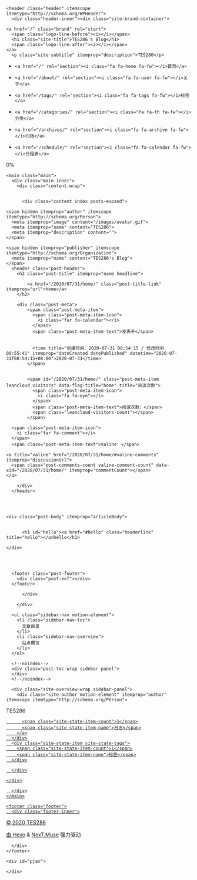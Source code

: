<!DOCTYPE html>
<html lang="zh">
<head>
  <meta charset="UTF-8">
<meta name="viewport" content="width=device-width, initial-scale=1, maximum-scale=2">
<meta name="theme-color" content="#222">
<meta name="generator" content="Hexo 5.0.0">
  <link rel="apple-touch-icon" sizes="180x180" href="/images/apple-touch-icon-next.png">
  <link rel="icon" type="image/png" sizes="32x32" href="/images/favicon-32x32-next.png">
  <link rel="icon" type="image/png" sizes="16x16" href="/images/favicon-16x16-next.png">
  <link rel="mask-icon" href="/images/logo.svg" color="#222">

<link rel="stylesheet" href="/css/main.css">


<link rel="stylesheet" href="https://cdn.jsdelivr.net/npm/@fortawesome/fontawesome-free@5/css/all.min.css">
  <link rel="stylesheet" href="https://cdn.jsdelivr.net/gh/fancyapps/fancybox@3/dist/jquery.fancybox.min.css">

<script id="hexo-configurations">
    var NexT = window.NexT || {};
    var CONFIG = {"hostname":"yoursite.com","root":"/","scheme":"Muse","version":"7.8.0","exturl":false,"sidebar":{"position":"left","display":"post","padding":18,"offset":12,"onmobile":false},"copycode":{"enable":false,"show_result":false,"style":null},"back2top":{"enable":true,"sidebar":false,"scrollpercent":false},"bookmark":{"enable":false,"color":"#222","save":"auto"},"fancybox":true,"mediumzoom":true,"lazyload":true,"pangu":true,"comments":{"style":"tabs","active":null,"storage":true,"lazyload":false,"nav":null},"algolia":{"hits":{"per_page":10},"labels":{"input_placeholder":"Search for Posts","hits_empty":"We didn't find any results for the search: ${query}","hits_stats":"${hits} results found in ${time} ms"}},"localsearch":{"enable":false,"trigger":"auto","top_n_per_article":1,"unescape":false,"preload":false},"motion":{"enable":true,"async":false,"transition":{"post_block":"fadeIn","post_header":"slideDownIn","post_body":"slideDownIn","coll_header":"slideLeftIn","sidebar":"slideUpIn"}}};
  </script>

  <meta property="og:type" content="website">
<meta property="og:title" content="TES286&#39;s Blog">
<meta property="og:url" content="http://yoursite.com/index.html">
<meta property="og:site_name" content="TES286&#39;s Blog">
<meta property="og:locale">
<meta property="article:author" content="TES286">
<meta property="article:tag" content="TES286">
<meta name="twitter:card" content="summary">

<link rel="canonical" href="http://yoursite.com/">


<script id="page-configurations">
  // https://hexo.io/docs/variables.html
  CONFIG.page = {
    sidebar: "",
    isHome : true,
    isPost : false,
    lang   : 'zh'
  };
</script>

  <title>TES286's Blog</title>
  






  <noscript>
  <style>
  .use-motion .brand,
  .use-motion .menu-item,
  .sidebar-inner,
  .use-motion .post-block,
  .use-motion .pagination,
  .use-motion .comments,
  .use-motion .post-header,
  .use-motion .post-body,
  .use-motion .collection-header { opacity: initial; }

  .use-motion .site-title,
  .use-motion .site-subtitle {
    opacity: initial;
    top: initial;
  }

  .use-motion .logo-line-before i { left: initial; }
  .use-motion .logo-line-after i { right: initial; }
  </style>
</noscript>

</head>

<body itemscope itemtype="http://schema.org/WebPage">
  <div class="container use-motion">
    <div class="headband"></div>

    <header class="header" itemscope itemtype="http://schema.org/WPHeader">
      <div class="header-inner"><div class="site-brand-container">
  <div class="site-nav-toggle">
    <div class="toggle" aria-label="切换导航栏">
      <span class="toggle-line toggle-line-first"></span>
      <span class="toggle-line toggle-line-middle"></span>
      <span class="toggle-line toggle-line-last"></span>
    </div>
  </div>

  <div class="site-meta">

    <a href="/" class="brand" rel="start">
      <span class="logo-line-before"><i></i></span>
      <h1 class="site-title">TES286's Blog</h1>
      <span class="logo-line-after"><i></i></span>
    </a>
      <p class="site-subtitle" itemprop="description">TES286</p>
  </div>

  <div class="site-nav-right">
    <div class="toggle popup-trigger">
    </div>
  </div>
</div>




<nav class="site-nav">
  <ul id="menu" class="main-menu menu">
        <li class="menu-item menu-item-home">

    <a href="/" rel="section"><i class="fa fa-home fa-fw"></i>首页</a>

  </li>
        <li class="menu-item menu-item-about">

    <a href="/about/" rel="section"><i class="fa fa-user fa-fw"></i>关于</a>

  </li>
        <li class="menu-item menu-item-tags">

    <a href="/tags/" rel="section"><i class="fa fa-tags fa-fw"></i>标签</a>

  </li>
        <li class="menu-item menu-item-categories">

    <a href="/categories/" rel="section"><i class="fa fa-th fa-fw"></i>分类</a>

  </li>
        <li class="menu-item menu-item-archives">

    <a href="/archives/" rel="section"><i class="fa fa-archive fa-fw"></i>归档</a>

  </li>
        <li class="menu-item menu-item-schedule">

    <a href="/schedule/" rel="section"><i class="fa fa-calendar fa-fw"></i>日程表</a>

  </li>
  </ul>
</nav>




</div>
    </header>

    
  <div class="back-to-top">
    <i class="fa fa-arrow-up"></i>
    <span>0%</span>
  </div>


    <main class="main">
      <div class="main-inner">
        <div class="content-wrap">
          

          <div class="content index posts-expand">
            
      
  
  
  <article itemscope itemtype="http://schema.org/Article" class="post-block" lang="zh">
    <link itemprop="mainEntityOfPage" href="http://yoursite.com/2020/07/31/home/">

    <span hidden itemprop="author" itemscope itemtype="http://schema.org/Person">
      <meta itemprop="image" content="/images/avatar.gif">
      <meta itemprop="name" content="TES286">
      <meta itemprop="description" content="">
    </span>

    <span hidden itemprop="publisher" itemscope itemtype="http://schema.org/Organization">
      <meta itemprop="name" content="TES286's Blog">
    </span>
      <header class="post-header">
        <h2 class="post-title" itemprop="name headline">
          
            <a href="/2020/07/31/home/" class="post-title-link" itemprop="url">home</a>
        </h2>

        <div class="post-meta">
            <span class="post-meta-item">
              <span class="post-meta-item-icon">
                <i class="far fa-calendar"></i>
              </span>
              <span class="post-meta-item-text">发表于</span>
              

              <time title="创建时间：2020-07-31 08:54:15 / 修改时间：08:55:41" itemprop="dateCreated datePublished" datetime="2020-07-31T08:54:15+08:00">2020-07-31</time>
            </span>

          
            <span id="/2020/07/31/home/" class="post-meta-item leancloud_visitors" data-flag-title="home" title="阅读次数">
              <span class="post-meta-item-icon">
                <i class="fa fa-eye"></i>
              </span>
              <span class="post-meta-item-text">阅读次数：</span>
              <span class="leancloud-visitors-count"></span>
            </span>
  
  <span class="post-meta-item">
    
      <span class="post-meta-item-icon">
        <i class="far fa-comment"></i>
      </span>
      <span class="post-meta-item-text">Valine：</span>
    
    <a title="valine" href="/2020/07/31/home/#valine-comments" itemprop="discussionUrl">
      <span class="post-comments-count valine-comment-count" data-xid="/2020/07/31/home/" itemprop="commentCount"></span>
    </a>
  </span>
  
  

        </div>
      </header>

    
    
    
    <div class="post-body" itemprop="articleBody">

      
          <h1 id="hello"><a href="#hello" class="headerlink" title="hello"></a>hello</h1>
      
    </div>

    
    
    
      <footer class="post-footer">
        <div class="post-eof"></div>
      </footer>
  </article>
  
  
  


  



          </div>
          

<script>
  window.addEventListener('tabs:register', () => {
    let { activeClass } = CONFIG.comments;
    if (CONFIG.comments.storage) {
      activeClass = localStorage.getItem('comments_active') || activeClass;
    }
    if (activeClass) {
      let activeTab = document.querySelector(`a[href="#comment-${activeClass}"]`);
      if (activeTab) {
        activeTab.click();
      }
    }
  });
  if (CONFIG.comments.storage) {
    window.addEventListener('tabs:click', event => {
      if (!event.target.matches('.tabs-comment .tab-content .tab-pane')) return;
      let commentClass = event.target.classList[1];
      localStorage.setItem('comments_active', commentClass);
    });
  }
</script>

        </div>
          
  
  <div class="toggle sidebar-toggle">
    <span class="toggle-line toggle-line-first"></span>
    <span class="toggle-line toggle-line-middle"></span>
    <span class="toggle-line toggle-line-last"></span>
  </div>

  <aside class="sidebar">
    <div class="sidebar-inner">

      <ul class="sidebar-nav motion-element">
        <li class="sidebar-nav-toc">
          文章目录
        </li>
        <li class="sidebar-nav-overview">
          站点概览
        </li>
      </ul>

      <!--noindex-->
      <div class="post-toc-wrap sidebar-panel">
      </div>
      <!--/noindex-->

      <div class="site-overview-wrap sidebar-panel">
        <div class="site-author motion-element" itemprop="author" itemscope itemtype="http://schema.org/Person">
  <p class="site-author-name" itemprop="name">TES286</p>
  <div class="site-description" itemprop="description"></div>
</div>
<div class="site-state-wrap motion-element">
  <nav class="site-state">
      <div class="site-state-item site-state-posts">
          <a href="/archives/">
        
          <span class="site-state-item-count">1</span>
          <span class="site-state-item-name">日志</span>
        </a>
      </div>
      <div class="site-state-item site-state-tags">
        <span class="site-state-item-count">1</span>
        <span class="site-state-item-name">标签</span>
      </div>
  </nav>
</div>



      </div>

    </div>
  </aside>
  <div id="sidebar-dimmer"></div>


      </div>
    </main>

    <footer class="footer">
      <div class="footer-inner">
        

        

<div class="copyright">
  
  &copy; 
  <span itemprop="copyrightYear">2020</span>
  <span class="with-love">
    <i class="fa fa-heart"></i>
  </span>
  <span class="author" itemprop="copyrightHolder">TES286</span>
</div>
  <div class="powered-by">由 <a href="https://hexo.io/" class="theme-link" rel="noopener" target="_blank">Hexo</a> & <a href="https://muse.theme-next.org/" class="theme-link" rel="noopener" target="_blank">NexT.Muse</a> 强力驱动
  </div>

        








      </div>
    </footer>
  </div>

  
  <script src="https://cdn.jsdelivr.net/npm/animejs@3.1.0/lib/anime.min.js"></script>
  <script src="https://cdn.jsdelivr.net/gh/theme-next/theme-next-pjax@0/pjax.min.js"></script>
  <script src="https://cdn.jsdelivr.net/npm/jquery@3/dist/jquery.min.js"></script>
  <script src="https://cdn.jsdelivr.net/gh/fancyapps/fancybox@3/dist/jquery.fancybox.min.js"></script>
  <script src="https://cdn.jsdelivr.net/npm/medium-zoom@1/dist/medium-zoom.min.js"></script>
  <script src="https://cdn.jsdelivr.net/npm/lozad@1/dist/lozad.min.js"></script>
  <script src="https://cdn.jsdelivr.net/npm/pangu@4/dist/browser/pangu.min.js"></script>
  <script src="https://cdn.jsdelivr.net/npm/velocity-animate@1/velocity.min.js"></script>
  <script src="https://cdn.jsdelivr.net/npm/velocity-animate@1/velocity.ui.min.js"></script>

<script src="/js/utils.js"></script>

<script src="/js/motion.js"></script>


<script src="/js/schemes/muse.js"></script>


<script src="/js/next-boot.js"></script>

  <script>
var pjax = new Pjax({
  selectors: [
    'head title',
    '#page-configurations',
    '.content-wrap',
    '.post-toc-wrap',
    '.languages',
    '#pjax'
  ],
  switches: {
    '.post-toc-wrap': Pjax.switches.innerHTML
  },
  analytics: false,
  cacheBust: false,
  scrollTo : !CONFIG.bookmark.enable
});

window.addEventListener('pjax:success', () => {
  document.querySelectorAll('script[data-pjax], script#page-configurations, #pjax script').forEach(element => {
    var code = element.text || element.textContent || element.innerHTML || '';
    var parent = element.parentNode;
    parent.removeChild(element);
    var script = document.createElement('script');
    if (element.id) {
      script.id = element.id;
    }
    if (element.className) {
      script.className = element.className;
    }
    if (element.type) {
      script.type = element.type;
    }
    if (element.src) {
      script.src = element.src;
      // Force synchronous loading of peripheral JS.
      script.async = false;
    }
    if (element.dataset.pjax !== undefined) {
      script.dataset.pjax = '';
    }
    if (code !== '') {
      script.appendChild(document.createTextNode(code));
    }
    parent.appendChild(script);
  });
  NexT.boot.refresh();
  // Define Motion Sequence & Bootstrap Motion.
  if (CONFIG.motion.enable) {
    NexT.motion.integrator
      .init()
      .add(NexT.motion.middleWares.subMenu)
      .add(NexT.motion.middleWares.postList)
      .bootstrap();
  }
  NexT.utils.updateSidebarPosition();
});
</script>




  















    <div id="pjax">
  

  
  <script src="https://cdn.jsdelivr.net/npm/quicklink@1/dist/quicklink.umd.js"></script>
  <script>
      window.addEventListener('load', () => {
      quicklink({
        timeout : 3000,
        priority: true,
        ignores : [uri => uri.includes('#'),uri => uri === 'http://yoursite.com/',]
      });
      });
  </script>


<script>
NexT.utils.loadComments(document.querySelector('#valine-comments'), () => {
  NexT.utils.getScript('https://cdn.jsdelivr.net/npm/valine@1/dist/Valine.min.js', () => {
    var GUEST = ['nick', 'mail', 'link'];
    var guest = 'nick,mail,link';
    guest = guest.split(',').filter(item => {
      return GUEST.includes(item);
    });
    new Valine({
      el         : '#valine-comments',
      verify     : true,
      notify     : false,
      appId      : '066kO11tG4Y1CbRLqX1tvQoY-9Nh9j0Va',
      appKey     : 'lzxhnr9VTYJiyk7ECUk48cLY',
      placeholder: "在此输入",
      avatar     : 'mm',
      meta       : guest,
      pageSize   : '10' || 10,
      visitor    : true,
      lang       : 'zh-cn' || 'zh-cn',
      path       : location.pathname,
      recordIP   : true,
      serverURLs : ''
    });
  }, window.Valine);
});
</script>

    </div>
</body>
</html>
